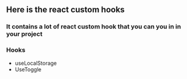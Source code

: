 <h2>Here is the react custom hooks</h2>

<h3>It contains a lot of react custom hook that you can you in in your project</h3>
 

 <h3 style=>Hooks </h3>

<ul>
    <li >useLocalStorage</li>
    <li>UseToggle</li>
</ul>
